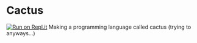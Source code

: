 # Cactus 
[![Run on Repl.it](https://repl.it/badge/github/durgadarba97/Cactus)](https://repl.it/github/durgadarba97/Cactus)
Making a programming language called cactus
(trying to anyways...)

